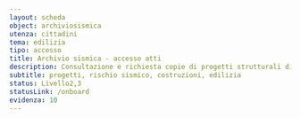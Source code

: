 ```yaml
---
layout: scheda
object: archiviosismica
utenza: cittadini
tema: edilizia
tipo: accesso
title: Archivio sismica - accesso atti
description: Consultazione e richiesta copie di progetti strutturali di costruzioni in zona sismica presentati in tutto il territorio regionale
subtitle: progetti, rischio sismico, costruzioni, edilizia
status: Livello2,3
statusLink: /onboard
evidenza: 10
---
```

